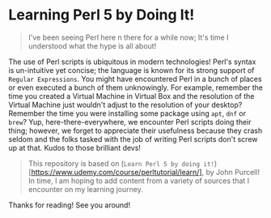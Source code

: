 # Learning Perl 5 by Doing It!
> I've been seeing Perl here n there for a while now; It's time I understood what the hype is all about!

The use of Perl scripts is ubiquitous in modern technologies! Perl's syntax is un-intuitive yet concise; the language is known for its strong support of `Regular Expressions`. You might have encountered Perl in a bunch of places or even executed a bunch of them unknowingly. For example, remember the time you created a Virtual Machine in Virtual Box and the resolution of the Virtual Machine just wouldn't adjust to the resolution of your desktop? Remember the time you were installing some package using `apt`, `dnf` or `brew`? Yup, here-there-everywhere, we encounter Perl scripts doing their thing; however, we forget to appreciate their usefulness because they crash seldom and the folks tasked with the job of writing Perl scripts don't screw up at that. Kudos to those brilliant devs!

> This repository is based on (`Learn Perl 5 by doing it!`)[https://www.udemy.com/course/perltutorial/learn/], by John Purcell! In time, I am hoping to add content from a variety of sources that I encounter on my learning journey.

Thanks for reading! See you around!
